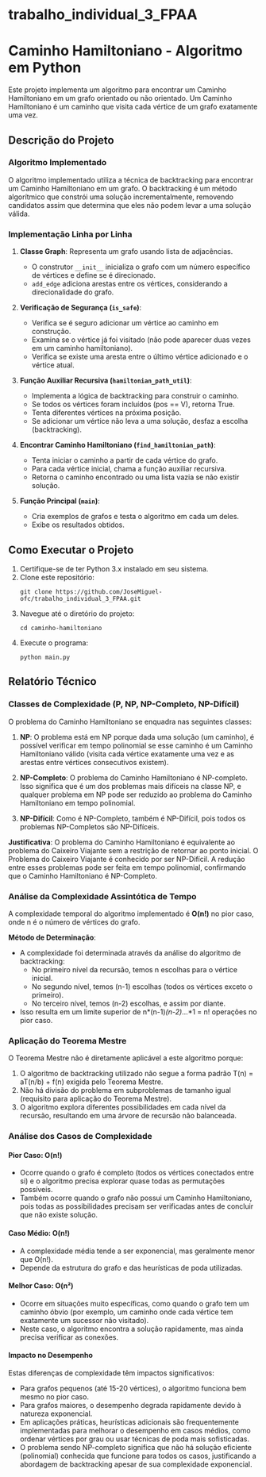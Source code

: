 # trabalho_individual_3_FPAA

# Caminho Hamiltoniano - Algoritmo em Python

Este projeto implementa um algoritmo para encontrar um Caminho Hamiltoniano em um grafo orientado ou não orientado. Um Caminho Hamiltoniano é um caminho que visita cada vértice de um grafo exatamente uma vez.

## Descrição do Projeto

### Algoritmo Implementado

O algoritmo implementado utiliza a técnica de backtracking para encontrar um Caminho Hamiltoniano em um grafo. O backtracking é um método algorítmico que constrói uma solução incrementalmente, removendo candidatos assim que determina que eles não podem levar a uma solução válida.

### Implementação Linha por Linha

1. **Classe Graph**: Representa um grafo usando lista de adjacências.
   - O construtor `__init__` inicializa o grafo com um número específico de vértices e define se é direcionado.
   - `add_edge` adiciona arestas entre os vértices, considerando a direcionalidade do grafo.

2. **Verificação de Segurança (`is_safe`)**: 
   - Verifica se é seguro adicionar um vértice ao caminho em construção.
   - Examina se o vértice já foi visitado (não pode aparecer duas vezes em um caminho hamiltoniano).
   - Verifica se existe uma aresta entre o último vértice adicionado e o vértice atual.

3. **Função Auxiliar Recursiva (`hamiltonian_path_util`)**:
   - Implementa a lógica de backtracking para construir o caminho.
   - Se todos os vértices foram incluídos (pos == V), retorna True.
   - Tenta diferentes vértices na próxima posição.
   - Se adicionar um vértice não leva a uma solução, desfaz a escolha (backtracking).

4. **Encontrar Caminho Hamiltoniano (`find_hamiltonian_path`)**:
   - Tenta iniciar o caminho a partir de cada vértice do grafo.
   - Para cada vértice inicial, chama a função auxiliar recursiva.
   - Retorna o caminho encontrado ou uma lista vazia se não existir solução.

5. **Função Principal (`main`)**:
   - Cria exemplos de grafos e testa o algoritmo em cada um deles.
   - Exibe os resultados obtidos.

## Como Executar o Projeto

1. Certifique-se de ter Python 3.x instalado em seu sistema.
2. Clone este repositório:
   ```
   git clone https://github.com/JoseMiguel-ofc/trabalho_individual_3_FPAA.git
   ```
3. Navegue até o diretório do projeto:
   ```
   cd caminho-hamiltoniano
   ```
4. Execute o programa:
   ```
   python main.py
   ```

## Relatório Técnico

### Classes de Complexidade (P, NP, NP-Completo, NP-Difícil)

O problema do Caminho Hamiltoniano se enquadra nas seguintes classes:

1. **NP**: O problema está em NP porque dada uma solução (um caminho), é possível verificar em tempo polinomial se esse caminho é um Caminho Hamiltoniano válido (visita cada vértice exatamente uma vez e as arestas entre vértices consecutivos existem).

2. **NP-Completo**: O problema do Caminho Hamiltoniano é NP-completo. Isso significa que é um dos problemas mais difíceis na classe NP, e qualquer problema em NP pode ser reduzido ao problema do Caminho Hamiltoniano em tempo polinomial.

3. **NP-Difícil**: Como é NP-Completo, também é NP-Difícil, pois todos os problemas NP-Completos são NP-Difíceis.

**Justificativa**: O problema do Caminho Hamiltoniano é equivalente ao problema do Caixeiro Viajante sem a restrição de retornar ao ponto inicial. O Problema do Caixeiro Viajante é conhecido por ser NP-Difícil. A redução entre esses problemas pode ser feita em tempo polinomial, confirmando que o Caminho Hamiltoniano é NP-Completo.

### Análise da Complexidade Assintótica de Tempo

A complexidade temporal do algoritmo implementado é **O(n!)** no pior caso, onde n é o número de vértices do grafo.

**Método de Determinação**:
- A complexidade foi determinada através da análise do algoritmo de backtracking:
  - No primeiro nível da recursão, temos n escolhas para o vértice inicial.
  - No segundo nível, temos (n-1) escolhas (todos os vértices exceto o primeiro).
  - No terceiro nível, temos (n-2) escolhas, e assim por diante.
- Isso resulta em um limite superior de n*(n-1)*(n-2)*...*1 = n! operações no pior caso.

### Aplicação do Teorema Mestre

O Teorema Mestre não é diretamente aplicável a este algoritmo porque:

1. O algoritmo de backtracking utilizado não segue a forma padrão T(n) = aT(n/b) + f(n) exigida pelo Teorema Mestre.
2. Não há divisão do problema em subproblemas de tamanho igual (requisito para aplicação do Teorema Mestre).
3. O algoritmo explora diferentes possibilidades em cada nível da recursão, resultando em uma árvore de recursão não balanceada.

### Análise dos Casos de Complexidade

#### Pior Caso: O(n!)
- Ocorre quando o grafo é completo (todos os vértices conectados entre si) e o algoritmo precisa explorar quase todas as permutações possíveis.
- Também ocorre quando o grafo não possui um Caminho Hamiltoniano, pois todas as possibilidades precisam ser verificadas antes de concluir que não existe solução.

#### Caso Médio: O(n!)
- A complexidade média tende a ser exponencial, mas geralmente menor que O(n!).
- Depende da estrutura do grafo e das heurísticas de poda utilizadas.

#### Melhor Caso: O(n²)
- Ocorre em situações muito específicas, como quando o grafo tem um caminho óbvio (por exemplo, um caminho onde cada vértice tem exatamente um sucessor não visitado).
- Neste caso, o algoritmo encontra a solução rapidamente, mas ainda precisa verificar as conexões.

#### Impacto no Desempenho

Estas diferenças de complexidade têm impactos significativos:
- Para grafos pequenos (até 15-20 vértices), o algoritmo funciona bem mesmo no pior caso.
- Para grafos maiores, o desempenho degrada rapidamente devido à natureza exponencial.
- Em aplicações práticas, heurísticas adicionais são frequentemente implementadas para melhorar o desempenho em casos médios, como ordenar vértices por grau ou usar técnicas de poda mais sofisticadas.
- O problema sendo NP-completo significa que não há solução eficiente (polinomial) conhecida que funcione para todos os casos, justificando a abordagem de backtracking apesar de sua complexidade exponencial.
